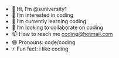 - 👋 Hi, I’m @suniversity1
- 👀 I’m interested in coding
- 🌱 I’m currently learning coding
- 💞️ I’m looking to collaborate on coding
- 📫 How to reach me coding@hotmail.com
- 😄 Pronouns: code/coding
- ⚡ Fun fact: i like coding

<!---
suniversity1/suniversity1 is a ✨ special ✨ repository because its `README.md` (this file) appears on your GitHub profile.
You can click the Preview link to take a look at your changes.
--->
